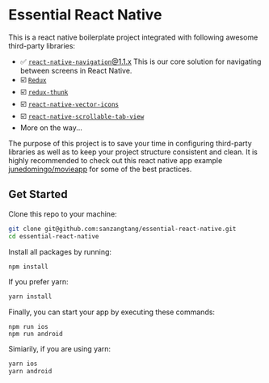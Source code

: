 # Essential React Native

This is a react native boilerplate project integrated with following awesome third-party libraries:

- ✅ [`react-native-navigation`@1.1.x](https://github.com/wix/react-native-navigation/) This is our core solution for navigating between screens in React Native.
- ☑️ [`Redux`](https://redux.js.org)
- ☑️ [`redux-thunk`](https://github.com/gaearon/redux-thunk)
- ☑️ [`react-native-vector-icons`](https://github.com/oblador/react-native-vector-icons)
- ☑️ [`react-native-scrollable-tab-view`](https://github.com/skv-headless/react-native-scrollable-tab-view)
- More on the way...

The purpose of this project is to save your time in configuring third-party libraries as well as to keep your project structure consistent and clean. It is highly recommended to check out this react native app example [junedomingo/movieapp](https://github.com/junedomingo/movieapp) for some of the best practices.

## Get Started

Clone this repo to your machine:

```sh
git clone git@github.com:sanzangtang/essential-react-native.git
cd essential-react-native
```

Install all packages by running:

```sh
npm install
```

If you prefer yarn:

```sh
yarn install
```

Finally, you can start your app by executing these commands:

```
npm run ios
npm run android
```

Simiarily, if you are using yarn:

```sh
yarn ios
yarn android
```